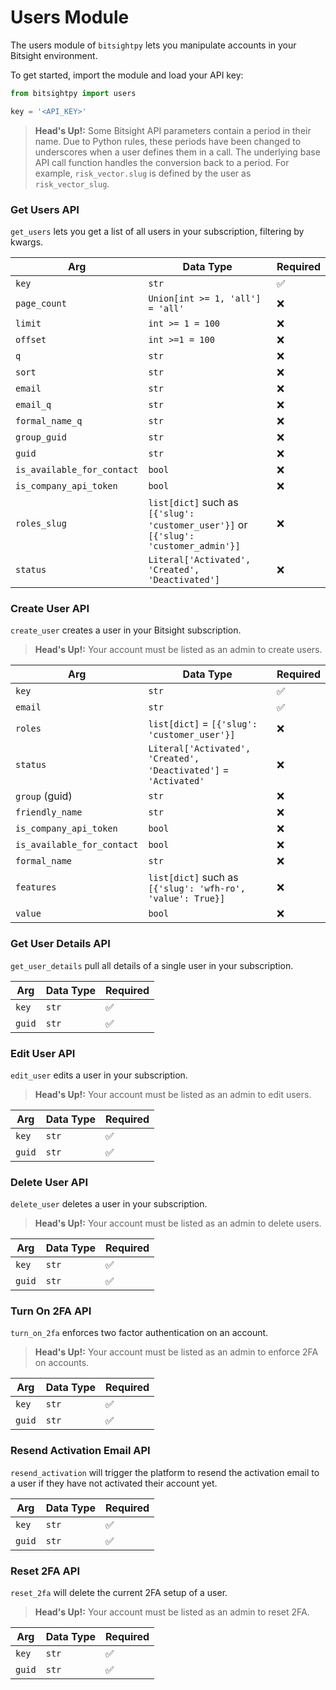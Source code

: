 # Users Module

The users module of ```bitsightpy``` lets you manipulate accounts in your Bitsight environment.

To get started, import the module and load your API key:

```py
from bitsightpy import users

key = '<API_KEY>'
```

>**Head's Up!:** Some Bitsight API parameters contain a period in their name. Due to Python rules, these periods have been changed to underscores when a user defines them in a call. The underlying base API call function handles the conversion back to a period. For example, ```risk_vector.slug``` is defined by the user as ```risk_vector_slug```.

### Get Users API

```get_users``` lets you get a list of all users in your subscription, filtering by kwargs.

| Arg | Data Type | Required |
| -- | -- | -- |
| ```key``` | ```str``` | ✅ |
| ```page_count``` | ```Union[int >= 1, 'all'] = 'all'``` | ❌ |
| ```limit``` | ```int >= 1 = 100``` | ❌ |
| ```offset``` | ```int >=1 = 100``` | ❌ |
| ```q``` | ```str``` | ❌ |
| ```sort``` | ```str``` | ❌ |
| ```email``` | ```str``` | ❌ |
| ```email_q``` | ```str``` | ❌ |
| ```formal_name_q``` | ```str``` | ❌ |
| ```group_guid``` | ```str``` | ❌ |
| ```guid``` | ```str``` | ❌ |
| ```is_available_for_contact``` | ```bool``` | ❌ |
| ```is_company_api_token``` | ```bool``` | ❌ |
| ```roles_slug``` | ```list[dict]``` such as ```[{'slug': 'customer_user'}]``` or ```[{'slug': 'customer_admin'}]``` | ❌ |
| ```status``` | ```Literal['Activated', 'Created', 'Deactivated']``` | ❌ |


### Create User API

```create_user``` creates a user in your Bitsight subscription.

>**Head's Up!:** Your account must be listed as an admin to create users.

| Arg | Data Type | Required |
| -- | -- | -- |
| ```key``` | ```str``` | ✅ |
| ```email``` | ```str``` | ✅ |
| ```roles``` | ```list[dict]``` = ```[{'slug': 'customer_user'}]``` | ❌ |
| ```status``` | ```Literal['Activated', 'Created', 'Deactivated']``` = ```'Activated'``` | ❌ |
| ```group``` (guid) | ```str``` | ❌ |
| ```friendly_name``` | ```str``` | ❌ |
| ```is_company_api_token``` | ```bool``` | ❌ |
| ```is_available_for_contact``` | ```bool``` | ❌ |
| ```formal_name``` | ```str``` | ❌ |
| ```features``` | ```list[dict]``` such as ```[{'slug': 'wfh-ro', 'value': True}]``` | ❌ |
| ```value``` | ```bool``` | ❌ |

### Get User Details API

```get_user_details``` pull all details of a single user in your subscription.

| Arg | Data Type | Required |
| -- | -- | -- |
| ```key``` | ```str``` | ✅ |
| ```guid``` | ```str``` | ✅ |


### Edit User API

```edit_user``` edits a user in your subscription.

>**Head's Up!:** Your account must be listed as an admin to edit users.

| Arg | Data Type | Required |
| -- | -- | -- |
| ```key``` | ```str``` | ✅ |
| ```guid``` | ```str``` | ✅ |

### Delete User API

```delete_user``` deletes a user in your subscription.

>**Head's Up!:** Your account must be listed as an admin to delete users.

| Arg | Data Type | Required |
| -- | -- | -- |
| ```key``` | ```str``` | ✅ |
| ```guid``` | ```str``` | ✅ |

### Turn On 2FA API

```turn_on_2fa``` enforces two factor authentication on an account.

>**Head's Up!:** Your account must be listed as an admin to enforce 2FA on accounts.

| Arg | Data Type | Required |
| -- | -- | -- |
| ```key``` | ```str``` | ✅ |
| ```guid``` | ```str``` | ✅ |

### Resend Activation Email API

```resend_activation``` will trigger the platform to resend the activation email to a user if they have not activated their account yet.

| Arg | Data Type | Required |
| -- | -- | -- |
| ```key``` | ```str``` | ✅ |
| ```guid``` | ```str``` | ✅ |

### Reset 2FA API

```reset_2fa``` will delete the current 2FA setup of a user.

>**Head's Up!:** Your account must be listed as an admin to reset 2FA.

| Arg | Data Type | Required |
| -- | -- | -- |
| ```key``` | ```str``` | ✅ |
| ```guid``` | ```str``` | ✅ |